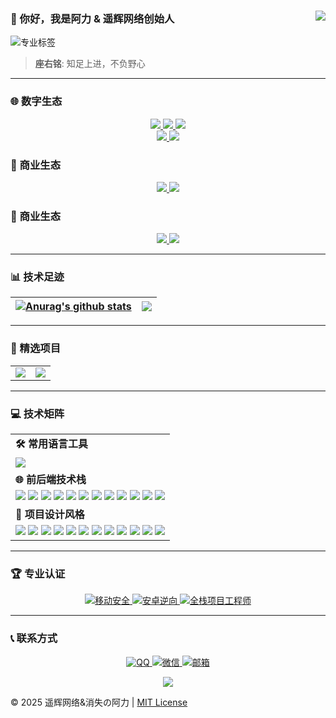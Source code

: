 ### 👋 你好，我是阿力 & 遥辉网络创始人<a href="https://github.com/Ktz-ali/"><img align="right" src="https://komarev.com/ghpvc/?username=Ktz-ali&label=Views&color=blue&style=flat"></a>

<p><img src="https://readme-typing-svg.herokuapp.com?font=Fira+Code&weight=600&size=24&duration=3000&pause=1000&color=1D9BF0&center=true&vCenter=true&width=435&lines=%F0%9F%92%BB+专注移动安全领域攻防;%F0%9F%A7%A9+热爱花里胡哨的程序开发设计;%F0%9F%9B%A0%EF%B8%8F+每样都懂一点点的全栈架构工程师" alt="专业标签"></p>  

> **座右铭**: 知足上进，不负野心  

---

### 🌐 数字生态
<div align="center">
  <a href="http://www.ktzali.cn" target="_blank">
    <img src="https://img.shields.io/badge/Website-个人主页-2CA5E0?logo=homeassistant&logoColor=white&style=for-the-badge">
  </a>
  <a href="http://www.94ali.top" target="_blank">
    <img src="https://img.shields.io/badge/Blog-技术博客-FF5722?logo=hexo&logoColor=white&style=for-the-badge">
  </a>
  <a href="https://gitee.com/Ktz-ali" target="_blank">
    <img src="https://img.shields.io/badge/Gitee-开源仓库-C71D23?logo=gitee&logoColor=white&style=for-the-badge">
  </a>
</div>

<div align="center">
  <a href="https://b23.tv/7QqLgsC" target="_blank">
    <img src="https://img.shields.io/badge/Bilibili-技术分享-FF69B4?logo=bilibili&logoColor=white&style=for-the-badge">
  </a>
  <a href="https://pd.qq.com/s/ceqvpaxi2?b=5" target="_blank">
    <img src="https://img.shields.io/badge/QQ频道-技术社区-12B7F5?logo=qq&logoColor=white&style=for-the-badge">
  </a>
</div>

### 🛒 商业生态
<div align="center">
  <a href="https://m.tb.cn/h.hLTEti9?tk=qYpN4TwJPn0" target="_blank">
    <img src="https://img.shields.io/badge/Xianyu-技术店铺-FE5000?logo=alibabadotcom&logoColor=white">
  </a>
  <a href="https://www.huzhan.com/ishop53338" target="_blank">
    <img src="https://img.shields.io/badge/Huzhan-程序商店-FF0036?logo=huzhandotcom&logoColor=white">
  </a>
</div>

### 🛒 商业生态
<div align="center">
  <!-- 淘宝技术店铺 -->
  <a href="https://www.taobao.com" target="_blank">
    <img src="https://img.shields.io/badge/Taobao-技术店铺-FF4400?logo=alibabadotcom&logoColor=white">
  </a>
  
  <!-- GitHub代码商店 -->
  <a href="https://github.com/marketplace" target="_blank">
    <img src="https://img.shields.io/badge/GitHub-代码商店-181717?logo=github&logoColor=white">
  </a>
</div>

---

### 📊 技术足迹
| <a href="https://github.com/Ktz-ali/github-readme-stats"><img align="center" src="https://github-readme-stats.vercel.app/api?hide_border=true&locale=cn&username=Ktz-ali&show_icons=true&include_all_commits=true&theme=buefy&hide_border=true" alt="Anurag's github stats" /></a> | <a href="https://github.com/Ktz-ali/github-readme-stats"><img align="center" src="https://github-readme-stats.vercel.app/api/top-langs/?hide_border=true&locale=cn&username=Ktz-ali&layout=compact&theme=buefy&hide_border=true" /></a> |
| ------------- | ------------- |

---

### 🚀 精选项目
<table align="center">
    <tr>
        <td align="center">
          <picture>
            <a href="https://github.com/Ktz-ali/AliGit">
                <img src="https://github-readme-stats.vercel.app/api/pin/?username=Ktz-ali&repo=AliGit&theme=buefy">
            </a>
          </picture>
        </td>
        <td align="center">
          <picture>
            <a href="https://github.com/Ktz-ali/AliSpace">
                <img src="https://github-readme-stats.vercel.app/api/pin/?username=Ktz-ali&repo=AliSpace&theme=buefy">
            </a>
          </picture>
        </td>
    </tr>
</table>

---

### 💻 技术矩阵
<table align="center">
 <tr>
    <td><b>🛠️ 常用语言工具</b></td>
  </tr>
<tr>
<td>
  <img src="https://skillicons.dev/icons?i=java,bash,py,php,html,css,javascript,vue,nodejs,mysql,redis,git,github,linux,docker,nginx&theme=dark&perline=8" />
</td>
</tr>
 <tr>
    <td><b>🌐 前后端技术栈</b></td>
  </tr>
<tr>
<td>
      <img src="https://img.shields.io/badge/HTML5-E34F26?logo=html5&logoColor=white"> 
      <img src="https://img.shields.io/badge/CSS3-1572B6?logo=css3&logoColor=white">
      <img src="https://img.shields.io/badge/JavaScript-F7DF1E?logo=javascript&logoColor=black">
      <img src="https://img.shields.io/badge/Vue.js-4FC08D?logo=vue.js&logoColor=white"> 
      <img src="https://img.shields.io/badge/Ajax-9C27B0?style=flat&logo=javascript">
      <img src="https://img.shields.io/badge/Bootstrap-7952B3?logo=bootstrap&logoColor=white">
      <img src="https://img.shields.io/badge/Java-007396?logo=java&logoColor=white"> 
      <img src="https://img.shields.io/badge/PHP-777BB4?logo=php&logoColor=white">
      <img src="https://img.shields.io/badge/MySQL-4479A1?logo=mysql&logoColor=white">
      <img src="https://img.shields.io/badge/Linux-FCC624?logo=linux&logoColor=black">
      <img src="https://img.shields.io/badge/Python-3776AB?logo=python&logoColor=white">
      <img src="https://img.shields.io/badge/Shell-4EAA25?logo=gnubash&logoColor=white">
    </td>
  </tr>
  <tr>
    <td><b>🎨 项目设计风格</b></td>
  </tr>
  <tr>
    <td>
      <img src="https://img.shields.io/badge/拟态层次感设计-8A2BE2?style=flat">
      <img src="https://img.shields.io/badge/毛玻璃透明设计-00BFFF?style=flat">
      <img src="https://img.shields.io/badge/科技感动态特效-00FA9A?style=flat">
      <img src="https://img.shields.io/badge/高端大气上档次-6A5ACD?style=flat">
      <img src="https://img.shields.io/badge/现代化卡片布局-32CD32?style=flat">
      <img src="https://img.shields.io/badge/响应式自动适应-8A68E2?style=flat">
      <img src="https://img.shields.io/badge/图形化操作设计-4169E1?style=flat">
      <img src="https://img.shields.io/badge/模块化函数封装-9C27B0?style=flat">
      <img src="https://img.shields.io/badge/菜单驱动式交互-FF8C00?style=flat">
      <img src="https://img.shields.io/badge/区域化分类管理-1E90FF?style=flat">
      <img src="https://img.shields.io/badge/自动化任务处理-FF6347?style=flat">
      <img src="https://img.shields.io/badge/跨平台兼容适配-4682B4?style=flat">
    </td>
  </tr>
</table>

---

### 🏆 专业认证
<div align="center">
   <a href="#">
    <img src="https://img.shields.io/badge/移动应用安全员-高级-4CAF50?logo=android" alt="移动安全">
  </a>
  <a href="#">
    <img src="https://img.shields.io/badge/安卓逆向工程师-认证-9C27B0?logo=androidstudio" alt="安卓逆向">
  </a>
    <a href="#">
    <img src="https://img.shields.io/badge/全栈项目工程师-AWS-3C78D8?logo=googlecloud" alt="全栈项目工程师">
  </a>
</div>

---

### 📞 联系方式
<p align="center">
  <a href="https://qm.qq.com/q/DBDjD6OcIS">
    <img src="https://img.shields.io/badge/QQ-1728031575-12B7F5?logo=qq" alt="QQ">
  </a>
  <a href="#">
    <img src="https://img.shields.io/badge/微信-Ali01021123-07C160?logo=wechat" alt="微信">
  </a>
  <a href="mailto:xywlxyh@vip.qq.com">
    <img src="https://img.shields.io/badge/邮箱-xywlxyh@vip.qq.com-EA4335?logo=gmail" alt="邮箱">
  </a>
</p>

<div align="center">
  <img src="https://capsule-render.vercel.app/api?type=waving&color=gradient&height=60&section=footer" />
</div>

© 2025 遥辉网络&消失の阿力 | [MIT License](LICENSE)